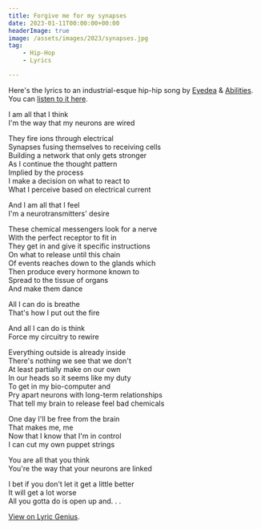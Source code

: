 ```yaml
---
title: Forgive me for my synapses
date: 2023-01-11T00:00:00+00:00
headerImage: true
image: /assets/images/2023/synapses.jpg
tag: 
    - Hip-Hop
    - Lyrics

---
```


Here's the lyrics to an industrial-esque hip-hip song by [Eyedea](https://en.wikipedia.org/wiki/Eyedea) & [Abilities](https://en.wikipedia.org/wiki/Eyedea_%26_Abilities). You can [listen to it here](https://www.youtube.com/watch?v=qP2oVKL3ydQ).

I am all that I think\
I'm the way that my neurons are wired

They fire ions through electrical\
Synapses fusing themselves to receiving cells\
Building a network that only gets stronger\
As I continue the thought pattern\
Implied by the process\
I make a decision on what to react to\
What I perceive based on electrical current

And I am all that I feel\
I'm a neurotransmitters' desire

These chemical messengers look for a nerve\
With the perfect receptor to fit in\
They get in and give it specific instructions\
On what to release until this chain\
Of events reaches down to the glands which\
Then produce every hormone known to\
Spread to the tissue of organs\
And make them dance

All I can do is breathe\
That's how I put out the fire

And all I can do is think\
Force my circuitry to rewire

Everything outside is already inside\
There's nothing we see that we don't\
At least partially make on our own\
In our heads so it seems like my duty\
To get in my bio-computer and\
Pry apart neurons with long-term relationships\
That tell my brain to release feel bad chemicals

One day I'll be free from the brain\
That makes me, me\
Now that I know that I'm in control\
I can cut my own puppet strings

You are all that you think\
You're the way that your neurons are linked

I bet if you don't let it get a little better\
It will get a lot worse\
All you gotta do is open up and. . .

[View on Lyric Genius](https://genius.com/Eyedea-and-abilities-forgive-me-for-my-synapses-lyrics).
